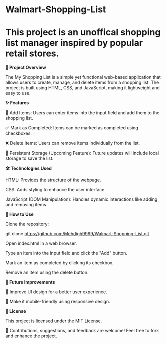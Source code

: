 # Walmart-Shopping-List
# This project is an **unoffical** shopping list manager inspired by popular retail stores.
**📌 Project Overview**

The My Shopping List is a simple yet functional web-based application that allows users to create, manage, and delete items from a shopping list. The project is built using HTML, CSS, and JavaScript, making it lightweight and easy to use.

**✨ Features**

📌 Add Items: Users can enter items into the input field and add them to the shopping list.

✅ Mark as Completed: Items can be marked as completed using checkboxes.

❌ Delete Items: Users can remove items individually from the list.

💾 Persistent Storage (Upcoming Feature): Future updates will include local storage to save the list.

**🛠️ Technologies Used**

HTML: Provides the structure of the webpage.

CSS: Adds styling to enhance the user interface.

JavaScript (DOM Manipulation): Handles dynamic interactions like adding and removing items.

**🚀 How to Use**

Clone the repository:

git clone https://github.com/Mehdigh9999/Walmart-Shopping-List.git

Open index.html in a web browser.

Type an item into the input field and click the "Add" button.

Mark an item as completed by clicking its checkbox.

Remove an item using the delete button.

**🔧 Future Improvements**

🎨 Improve UI design for a better user experience.

📱 Make it mobile-friendly using responsive design.

**📜 License**

This project is licensed under the MIT License.

📌 Contributions, suggestions, and feedback are welcome! Feel free to fork and enhance the project.
